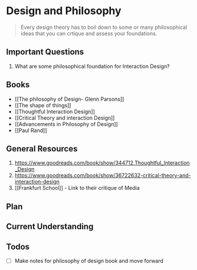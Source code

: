 
# Design and Philosophy


> Every design theory has to boil down to some or many  philosophical ideas that you can crtique and assess your foundations.


## Important Questions
1. What are some philosophical foundation for Interaction Design?

## Books
*  [[The philosophy of Design- Glenn Parsons]]
* [[The shape of things]]
* [[Thoughtful Interaction Design]]
* [[Critical Theory and interaction Design]]
* [[Advancements in Philosophy of Design]]
* [[Paul Rand]]

## General Resources
1. https://www.goodreads.com/book/show/344712.Thoughtful_Interaction_Design
2. https://www.goodreads.com/book/show/36722632-critical-theory-and-interaction-design
3. [[Frankfurt School]] - Link to their critique of Media

## Plan



## Current Understanding


## Todos
- [ ] Make notes for philosophy of design book and move forward
